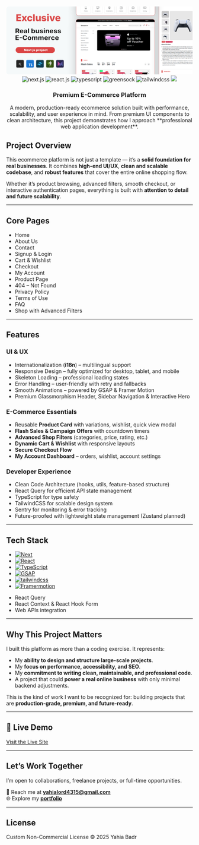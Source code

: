 <div align="center">
  <br />
    <a href="https://e-commerce-jade-five-58.vercel.app/" target="_blank" style="height:100px;">
      <img src="./public/assets/images/ogimage_github.png" alt="Project Banner" >
    </a>
  <br />

  <div>
    <img src="https://img.shields.io/badge/next.js-000000?style=for-the-badge&logo=nextdotjs&logoColor=white" alt="next.js" /> 
    <img src="https://img.shields.io/badge/-React_JS-black?style=for-the-badge&logoColor=white&logo=react&color=61DAFB" alt="react.js" />
    <img src="https://img.shields.io/badge/typescript-%23007ACC.svg?style=for-the-badge&logo=typescript&logoColor=white" alt="typescript" />
    <img src="https://img.shields.io/badge/-GSAP-black?style=for-the-badge&logoColor=white&logo=greensock&color=88CE02" alt="greensock" />
    <img src="https://img.shields.io/badge/-Tailwind_CSS-black?style=for-the-badge&logoColor=white&logo=tailwindcss&color=06B6D4" alt="tailwindcss" />
    <img src="https://img.shields.io/badge/Framer_Motion-0055FF?style=for-the-badge&logo=framer&logoColor=white" />
  </div>

  <h3 align="center">Premium E-Commerce Platform</h3>

   <div align="center">   
     A modern, production-ready ecommerce solution built with performance, scalability, and user experience in mind.  
     From premium UI components to clean architecture, this project demonstrates how I approach **professional web application development**.
    </div>
</div>


## Project Overview
This ecommerce platform is not just a template — it’s a **solid foundation for real businesses**. It combines **high-end UI/UX**, **clean and scalable codebase**, and **robust features** that cover the entire online shopping flow.

Whether it’s product browsing, advanced filters, smooth checkout, or interactive authentication pages, everything is built with **attention to detail and future scalability**.

---

## Core Pages
- Home  
- About Us  
- Contact  
- Signup & Login  
- Cart & Wishlist  
- Checkout  
- My Account  
- Product Page  
- 404 – Not Found  
- Privacy Policy  
- Terms of Use  
- FAQ  
- Shop with Advanced Filters  

---

## Features

### UI & UX
- Internationalization (**i18n**) – multilingual support  
- Responsive Design – fully optimized for desktop, tablet, and mobile  
- Skeleton Loading – professional loading states  
- Error Handling – user-friendly with retry and fallbacks  
- Smooth Animations – powered by GSAP & Framer Motion  
- Premium Glassmorphism Header, Sidebar Navigation & Interactive Hero  

### E-Commerce Essentials
- Reusable **Product Card** with variations, wishlist, quick view modal  
- **Flash Sales & Campaign Offers** with countdown timers  
- **Advanced Shop Filters** (categories, price, rating, etc.)  
- **Dynamic Cart & Wishlist** with responsive layouts  
- **Secure Checkout Flow**  
- **My Account Dashboard** – orders, wishlist, account settings  

### Developer Experience
- Clean Code Architecture (hooks, utils, feature-based structure)  
- React Query for efficient API state management  
- TypeScript for type safety  
- TailwindCSS for scalable design system  
- Sentry for monitoring & error tracking  
- Future-proofed with lightweight state management (Zustand planned)  

---

## Tech Stack
* [![Next][Next.js]][Next-url]
* [![React][React.js]][React-url]
* [![TypeScript](https://img.shields.io/badge/typescript-%23007ACC.svg?style=for-the-badge&logo=typescript&logoColor=white)](https://www.typescriptlang.org/)
* [![GSAP](https://img.shields.io/badge/-GSAP-black?style=for-the-badge&logoColor=white&logo=greensock&color=88CE02)](https://gsap.com/)
* [![tailwindcss][TailwindCSS]][tailwind-url]
* [![Framermotion][framer]][framer-url]
- React Query  
- React Context & React Hook Form  
- Web APIs integration  

---

## Why This Project Matters
I built this platform as more than a coding exercise. It represents:
- My **ability to design and structure large-scale projects**.  
- My **focus on performance, accessibility, and SEO**.  
- My **commitment to writing clean, maintainable, and professional code**.  
- A project that could **power a real online business** with only minimal backend adjustments.  

This is the kind of work I want to be recognized for: building projects that are **production-grade, premium, and future-ready**.

---

## 🔗 Live Demo
[Visit the Live Site](https://e-commerce-jade-five-58.vercel.app/)

---

## Let’s Work Together
I’m open to collaborations, freelance projects, or full-time opportunities.  

📩 Reach me at **[yahialord4315@gmail.com](mailto:yahialord4315@gmail.com)**  
🌐 Explore my **[portfolio](https://portfolio25-one.vercel.app/)**  

---

## License
Custom Non-Commercial License © 2025 Yahia Badr  

[TailwindCSS]:https://img.shields.io/badge/tailwindcss-%2338B2AC.svg?style=for-the-badge&logo=tailwind-css&logoColor=white
[tailwind-url]:https://tailwindcss.com/
[Next.js]: https://img.shields.io/badge/next.js-000000?style=for-the-badge&logo=nextdotjs&logoColor=white
[Next-url]: https://nextjs.org/
[React.js]: https://img.shields.io/badge/React-20232A?style=for-the-badge&logo=react&logoColor=61DAFB
[React-url]: https://reactjs.org/
[framer]:https://img.shields.io/badge/Framer_Motion-0055FF?style=for-the-badge&logo=framer&logoColor=white
[framer-url]:https://motion.dev
